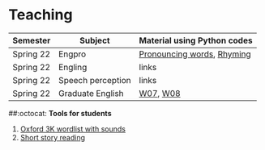 # Teaching

| Semester | Subject | Material using Python codes |
|---|---|---|
| Spring 22 | Engpro | [Pronouncing words](https://github.com/MK316/workshop22/blob/main/class02_voca.ipynb), [Rhyming](https://github.com/MK316/workshop22/blob/main/class03_pronunciation.ipynb) |
| Spring 22 | Engling | links |
| Spring 22 | Speech perception | links |
| Spring 22 | Graduate English | [W07](https://github.com/MK316/Classroom/blob/main/Week07_Ch05.ipynb), [W08](https://github.com/MK316/Classroom/blob/main/Week08_Ch05.ipynb) |


##:octocat: **Tools for students**

1. [Oxford 3K wordlist with sounds](https://github.com/MK316/applications/blob/main/Oxford3K.ipynb)
2. [Short story reading](https://github.com/MK316/applications/blob/main/Bedtimestory_tts.ipynb)

